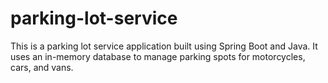 # parking-lot-service
This is a parking lot service application built using Spring Boot and Java. It uses an in-memory database to manage parking spots for motorcycles, cars, and vans.
